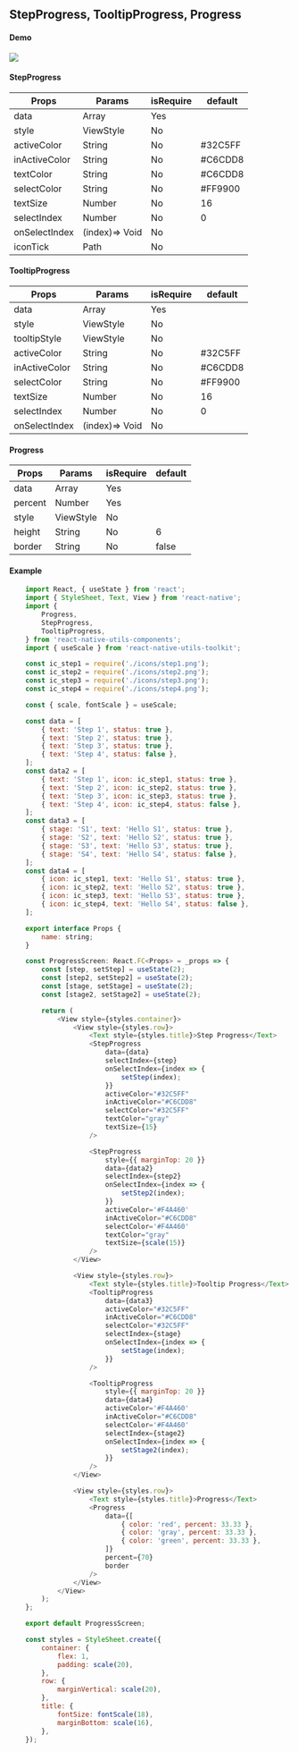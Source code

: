 ## StepProgress, TooltipProgress, Progress
#### Demo
![](https://github.com/hoaphantn7604/file-upload/blob/master/document/component/progress.png)

#### StepProgress

| Props              | Params               | isRequire | default          |
| ------------------ | -------------------- | --------- | ---------------- |
| data               | Array                | Yes       |                  |
| style              | ViewStyle            | No        |                  |
| activeColor        | String               | No        | #32C5FF          |
| inActiveColor      | String               | No        | #C6CDD8          |
| textColor          | String               | No        | #C6CDD8          |
| selectColor        | String               | No        | #FF9900          |
| textSize           | Number               | No        | 16               |
| selectIndex        | Number               | No        | 0                |
| onSelectIndex      | (index)=> Void       | No        |                  |
| iconTick           | Path                 | No        |                  |

#### TooltipProgress

| Props              | Params               | isRequire | default          |
| ------------------ | -------------------- | --------- | ---------------- |
| data               | Array                | Yes       |                  |
| style              | ViewStyle            | No        |                  |
| tooltipStyle       | ViewStyle            | No        |                  |
| activeColor        | String               | No        | #32C5FF          |
| inActiveColor      | String               | No        | #C6CDD8          |
| selectColor        | String               | No        | #FF9900          |
| textSize           | Number               | No        | 16               |
| selectIndex        | Number               | No        | 0                |
| onSelectIndex      | (index)=> Void       | No        |                  |

#### Progress

| Props              | Params               | isRequire | default          |
| ------------------ | -------------------- | --------- | ---------------- |
| data               | Array                | Yes       |                  |
| percent            | Number               | Yes       |                  |
| style              | ViewStyle            | No        |                  |
| height             | String               | No        | 6                |
| border             | String               | No        | false            |

#### Example
```js
    import React, { useState } from 'react';
    import { StyleSheet, Text, View } from 'react-native';
    import {
        Progress,
        StepProgress,
        TooltipProgress,
    } from 'react-native-utils-components';
    import { useScale } from 'react-native-utils-toolkit';

    const ic_step1 = require('./icons/step1.png');
    const ic_step2 = require('./icons/step2.png');
    const ic_step3 = require('./icons/step3.png');
    const ic_step4 = require('./icons/step4.png');

    const { scale, fontScale } = useScale;

    const data = [
        { text: 'Step 1', status: true },
        { text: 'Step 2', status: true },
        { text: 'Step 3', status: true },
        { text: 'Step 4', status: false },
    ];
    const data2 = [
        { text: 'Step 1', icon: ic_step1, status: true },
        { text: 'Step 2', icon: ic_step2, status: true },
        { text: 'Step 3', icon: ic_step3, status: true },
        { text: 'Step 4', icon: ic_step4, status: false },
    ];
    const data3 = [
        { stage: 'S1', text: 'Hello S1', status: true },
        { stage: 'S2', text: 'Hello S2', status: true },
        { stage: 'S3', text: 'Hello S3', status: true },
        { stage: 'S4', text: 'Hello S4', status: false },
    ];
    const data4 = [
        { icon: ic_step1, text: 'Hello S1', status: true },
        { icon: ic_step2, text: 'Hello S2', status: true },
        { icon: ic_step3, text: 'Hello S3', status: true },
        { icon: ic_step4, text: 'Hello S4', status: false },
    ];

    export interface Props {
        name: string;
    }

    const ProgressScreen: React.FC<Props> = _props => {
        const [step, setStep] = useState(2);
        const [step2, setStep2] = useState(2);
        const [stage, setStage] = useState(2);
        const [stage2, setStage2] = useState(2);

        return (
            <View style={styles.container}>
                <View style={styles.row}>
                    <Text style={styles.title}>Step Progress</Text>
                    <StepProgress
                        data={data}
                        selectIndex={step}
                        onSelectIndex={index => {
                            setStep(index);
                        }}
                        activeColor="#32C5FF"
                        inActiveColor="#C6CDD8"
                        selectColor="#32C5FF"
                        textColor="gray"
                        textSize={15}
                    />

                    <StepProgress
                        style={{ marginTop: 20 }}
                        data={data2}
                        selectIndex={step2}
                        onSelectIndex={index => {
                            setStep2(index);
                        }}
                        activeColor='#F4A460'
                        inActiveColor="#C6CDD8"
                        selectColor='#F4A460'
                        textColor="gray"
                        textSize={scale(15)}
                    />
                </View>

                <View style={styles.row}>
                    <Text style={styles.title}>Tooltip Progress</Text>
                    <TooltipProgress
                        data={data3}
                        activeColor="#32C5FF"
                        inActiveColor="#C6CDD8"
                        selectColor="#32C5FF"
                        selectIndex={stage}
                        onSelectIndex={index => {
                            setStage(index);
                        }}
                    />

                    <TooltipProgress
                        style={{ marginTop: 20 }}
                        data={data4}
                        activeColor='#F4A460'
                        inActiveColor="#C6CDD8"
                        selectColor='#F4A460'
                        selectIndex={stage2}
                        onSelectIndex={index => {
                            setStage2(index);
                        }}
                    />
                </View>

                <View style={styles.row}>
                    <Text style={styles.title}>Progress</Text>
                    <Progress
                        data={[
                            { color: 'red', percent: 33.33 },
                            { color: 'gray', percent: 33.33 },
                            { color: 'green', percent: 33.33 },
                        ]}
                        percent={70}
                        border
                    />
                </View>
            </View>
        );
    };

    export default ProgressScreen;

    const styles = StyleSheet.create({
        container: {
            flex: 1,
            padding: scale(20),
        },
        row: {
            marginVertical: scale(20),
        },
        title: {
            fontSize: fontScale(18),
            marginBottom: scale(16),
        },
    });

```